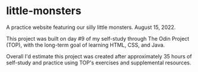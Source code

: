 # little-monsters
A practice website featuring our silly little monsters. August 15, 2022.

This project was built on day #9 of my self-study through The Odin Project (TOP), with the long-term goal of learning HTML, CSS, and Java. 

Overall I'd estimate this project was created after approximately 35 hours of self-study and practice using TOP's exercises and supplemental resources.